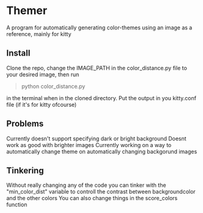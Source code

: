 # Themer
A program for automatically generating color-themes using an image as a reference, mainly for kitty

## Install
Clone the repo, change the IMAGE_PATH in the color_distance.py file to your desired image, then run 
> python color_distance.py

in the terminal when in the cloned directory.
Put the output in you kitty.conf file (if it's for kitty ofcourse)

## Problems
Currently doesn't support specifying dark or bright background
Doesnt work as good with brighter images
Currently working on a way to automatically change theme on automatically changing backgorund images

## Tinkering
Without really changing any of the code you can tinker with the "min_color_dist" variable to controll the contrast between backgroundcolor and the other colors
You can also change things in the score_colors function
